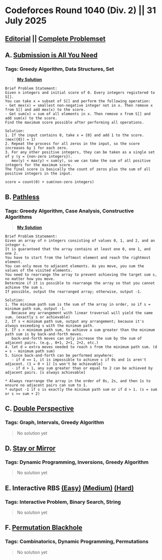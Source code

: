 # Codeforces Round 1040 (Div. 2) || 31 July 2025
## [Editorial](https://codeforces.com/blog/entry/145152) || [Complete Problemset](https://codeforces.com/contest/2130/problems)

## A. [Submission is All You Need](https://codeforces.com/contest/2130/problem/A)
### Tags: Greedy Algorithm, Data Structures, Set
> **[My Solution](A.cpp)**
```
Brief Problem Statement:
Given n integers and initial score of 0. Every integers registered to S[].
You can take x = subset of S[] and perform the following operation:
- Get mex(x) = smallest non-negative integer not in x. Then remove x from S[] and add mex(x) to the score.
- Get sum(x) = sum of all elements in x. Then remove x from S[] and add sum(x) to the score.
Find the maximum score possible after performing all operations.

Solution:
1. If the input contains 0, take x = {0} and add 1 to the score. (mex({0}) = 1)
2. Repeat the process for all zeros in the input, so the score increases by 1 for each zero.
3. For any other positive integers, they can be taken as a single set of y (y = {non-zero integers}).
   mex(y) < max(y) < sum(y), so we can take the sum of all positive integers for the maximum score.
The final score is basically the count of zeros plus the sum of all positive integers in the input.

score = count(0) + sum(non-zero integers)
```

## B. [Pathless](https://codeforces.com/contest/2130/problem/B)
### Tags: Greedy Algorithm, Case Analysis, Constructive Algorithms
> **[My Solution](B.cpp)**
```
Brief Problem Statement:
Given an array of n integers consisting of values 0, 1, and 2, and an integer s.
It is guaranteed that the array contains at least one 0, one 1, and one 2.
You have to start from the leftmost element and reach the rightmost element.
You can only move to adjacent elements. As you move, you sum the values of the visited elements.
You need to rearrange the array to prevent achieving the target sum s, no matter how you move.
Determine if it is possible to rearrange the array so that you cannot achieve the sum s.
If possible, output the rearranged array; otherwise, output -1.

Solution:
1. The minimum path sum is the sum of the array in order, so if s = minimum path sum, output -1.
   Because any arrangement with linear traversal will yield the same sum. (exactly s or achievable)
2. If s < minimum path sum, output any arrangement; because it's always exceeding s with the minimum path.
3. If s > minimum path sum, to achieve a sum greater than the minimum path sum is by back-and-forth moves.
   back-and-forth moves can only increase the sum by the sum of adjacent pairs. (e.g., 0+1, 2+1, 2+2, etc.)
4. let d = extra moves needed to reach s from the minimum path sum. (d = s - minimum path sum)
5. Since back-and-forth can be performed anywhere:
   - if d == 1, it is impossible to achieve s if 0s and 1s aren't adjacent. (1 = 0 + 1) [s won't be achievable]
   - if d > 1, any sum greater than or equal to 2 can be achieved by adjacent pairs. [s always achievable]

* Always rearrange the array in the order of 0s, 2s, and then 1s to ensure no adjacent pairs can sum to 1.
* output -1 if s is exactly the minimum path sum or if d > 1. (s = sum or s >= sum + 2)
```

## C. [Double Perspective](https://codeforces.com/contest/2130/problem/C)
### Tags: Graph, Intervals, Greedy Algorithm
> No solution yet

## D. [Stay or Mirror](https://codeforces.com/contest/2130/problem/D)
### Tags: Dynamic Programming, Inversions, Greedy Algorithm
> No solution yet

## E. Interactive RBS [(Easy)](https://codeforces.com/contest/2130/problem/E1) [(Medium)](https://codeforces.com/contest/2130/problem/E2) [(Hard)](https://codeforces.com/contest/2130/problem/E3)
### Tags: Interactive Problem, Binary Search, String
> No solution yet

## F. [Permutation Blackhole](https://codeforces.com/contest/2130/problem/F)
### Tags: Combinatorics, Dynamic Programming, Permutations
> No solution yet
